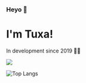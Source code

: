 ### Heyo 👋 
# I'm Tuxa!
In development since 2019 👨‍💻


<img src="https://cdn.jsdelivr.net/gh/devicons/devicon@latest/icons/react/react-original.svg" />
      
![Top Langs](https://github-readme-stats.vercel.app/api/top-langs/?username=Tuxa4Life&layout=compact)
